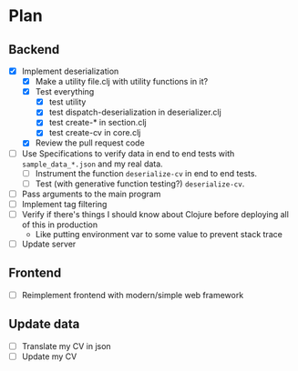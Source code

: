 # Plan

## Backend

- [x] Implement deserialization
    - [x] Make a utility file.clj with utility functions in it?
    - [x] Test everything
        - [x] test utility
        - [x] test dispatch-deserialization in deserializer.clj
        - [x] test create-* in section.clj
        - [x] test create-cv in core.clj
    - [x] Review the pull request code
- [ ] Use Specifications to verify data in end to end tests with `sample_data_*.json` and my real data.
    - [ ] Instrument the function `deserialize-cv` in end to end tests.
    - [ ] Test (with generative function testing?) `deserialize-cv`.
- [ ] Pass arguments to the main program
- [ ] Implement tag filtering
- [ ] Verify if there's things I should know about Clojure before deploying all of this in production
    - Like putting environment var to some value to prevent stack trace
- [ ] Update server

## Frontend

- [ ] Reimplement frontend with modern/simple web framework

## Update data

- [ ] Translate my CV in json
- [ ] Update my CV
